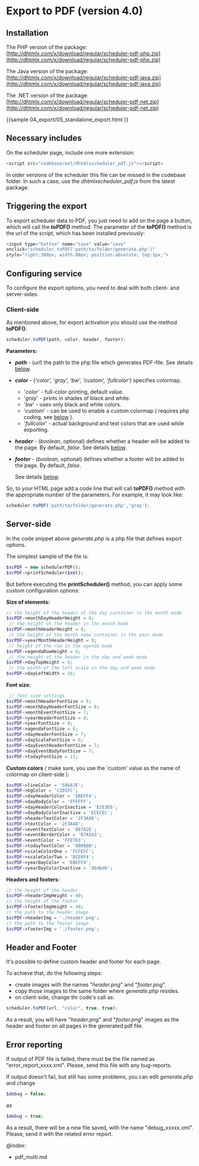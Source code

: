 Export to PDF (version 4.0)
============================

## Installation 
The PHP version of the package: [http://dhtmlx.com/x/download/regular/scheduler-pdf-php.zip](http://dhtmlx.com/x/download/regular/scheduler-pdf-php.zip)
  
  
The Java version of the package: [http://dhtmlx.com/x/download/regular/scheduler-pdf-java.zip](http://dhtmlx.com/x/download/regular/scheduler-pdf-java.zip)
  
  
The .NET version of the package: [http://dhtmlx.com/x/download/regular/scheduler-pdf-net.zip](http://dhtmlx.com/x/download/regular/scheduler-pdf-net.zip)

{{sample
04_export/05_standalone_export.html
}}

## Necessary includes 

On the scheduler page, include one more extension:

~~~js
<script src="codebase/ext/dhtmlxscheduler_pdf.js"></script>

~~~


In older versions of the scheduler this file can be missed in the codebase folder. In such a case, use the _dhtmlxscheduler_pdf.js_ from the latest package.


## Triggering the export 

To export scheduler data to PDF, you just need to add on the page a button, which will call the **toPDF()** method. The parameter of the **toPDF()** method is the url of the script, which has been installed previously:


~~~js
<input type="button" name="save" value="save" 
onclick="scheduler.toPDF('path/to/folder/generate.php')" 
style="right:300px; width:80px; position:absolute; top:1px;">

~~~




## Configuring service 
To configure the export options, you need to deal with both client- and server-sides.

### Client-side 
As mentioned above, for export activation you should use the method **toPDF()**:

~~~js
scheduler.toPDF(path, color, header, footer);

~~~

**Parameters:**


- _**path**_ - (_url_) the path to the php file which generates PDF-file. See details [below](pdf.md#serverside).
- _**color**_ - (_'color', 'gray', 'bw', 'custom', 'fullcolor'_) specifies colormap.
	* '_color_' - full-color printing, default value.
	* '_gray_' - prints in shades of black and white.
	* '_bw_' - uses only black and white colors.
	* '_custom_' - can be used to enable a custom colormap ( requires php coding, see [below](pdf.md#serverside) ). 
	* '_fullcolor_' - actual background and text colors that are used while exporting.
- _**header**_ - (_boolean_, optional) defines whether a header will be added to the page. By default, _false_. See details [below](pdf.md#headerandfooter).
- _**footer**_ - (_boolean_, optional) defines whether a footer will be added to the page. By default, _false_.
  
   See details [below](pdf.md#headerandfooter).

So, to your HTML page add a code line that will call **toPDF()** method with the appropriate number of the parameters. For example, it may look like:

~~~js
scheduler.toPDF('path/to/folder/generate.php','gray');

~~~


## Server-side
In the code snippet above _generate.php_ is a php file that defines export options.
  
  
The simplest sample of the file is:

~~~php
$scPDF = new schedulerPDF();
$scPDF->printScheduler($xml);

~~~


But before executing the **printScheduler()** method, you can apply some custom configuration options:

**Size of elements:**

~~~php
// the height of the header of the day container in the month mode
$scPDF->monthDayHeaderHeight = 6;
 // the height of the header in the month mode
$scPDF->monthHeaderHeight = 8;
 // the height of the month name container in the year mode
$scPDF->yearMonthHeaderHeight = 8;
 // height of the row in the agenda mode
$scPDF->agendaRowHeight = 6;
 // the height of the header in the day and week mode
$scPDF->dayTopHeight = 6;
 // the width of the left scale in the day and week mode
$scPDF->dayLeftWidth = 16;

~~~


**Font size:**

~~~php
 // font size settings
$scPDF->monthHeaderFontSize = 9;
$scPDF->monthDayHeaderFontSize = 8;
$scPDF->monthEventFontSize = 7;
$scPDF->yearHeaderFontSize = 8;
$scPDF->yearFontSize = 8;
$scPDF->agendaFontSize = 8;
$scPDF->dayHeaderFontSize = 7;
$scPDF->dayScaleFontSize = 8;
$scPDF->dayEventHeaderFontSize = 7;
$scPDF->dayEventBodyFontSize = 7;
$scPDF->todayFontSize = 11;

~~~


**Custom colors** ( make sure, you use the 'custom' value as the name of colormap on client-side ):

~~~php
$scPDF->lineColor = '586A7E';
$scPDF->bgColor = 'C2D5FC';
$scPDF->dayHeaderColor = 'EBEFF4';
$scPDF->dayBodyColor = 'FFFFFF';
$scPDF->dayHeaderColorInactive = 'E2E3E6';
$scPDF->dayBodyColorInactive = 'ECECEC';
$scPDF->headerTextColor = '2F3A48';
$scPDF->textColor = '2F3A48';
$scPDF->eventTextColor = '887A2E';
$scPDF->eventBorderColor = 'B7A543';
$scPDF->eventColor = 'FFE763';
$scPDF->todayTextColor = '000000';
$scPDF->scaleColorOne = 'FCFEFC';
$scPDF->scaleColorTwo = 'DCE6F4';
$scPDF->yearDayColor = 'EBEFF4';
$scPDF->yearDayColorInactive = 'd6d6d6';

~~~

**Headers and footers:**

~~~php
// the height of the header
$scPDF->headerImgHeight = 40;
// the height of the footer
$scPDF->footerImgHeight = 40;
// the path to the header image
$scPDF->headerImg = './header.png';
// the path to the footer image
$scPDF->footerImg = './footer.png';
~~~


## Header and Footer 
It's possible to define custom header and footer for each page.
  
   
To achieve that, do the following steps: 


+ create images with the names  "_header.png_" and "_footer.png_".
+ copy those images to the same folder where _generate.php_ resides. 
+ on client-side, change thr code's call as:
  
   
  
   
~~~js
scheduler.toPDF(url, "color", true, true);

~~~


As a result, you will have "_header.png_" and "_footer.png_" images as the header and footer on all pages in the generated pdf file. 

## Error reporting 

If output of PDF file is failed, there must be the file named as "error_report_xxxx.xml". Please, send this file with any bug-reports.

If output doesn't fail, but still has some problems, you can edit _generate.php_ and change

~~~php
$debug = false;

~~~

as

~~~php
$debug = true;

~~~


As a result, there will be a new file saved, with the name "debug_xxxxx.xml". Please, send it with the related error report. 


@index:
- pdf_multi.md